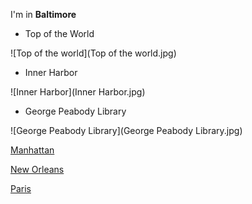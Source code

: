 I'm in **Baltimore**

- Top of the World

![Top of the world](Top of the world.jpg)

- Inner Harbor

![Inner Harbor](Inner Harbor.jpg)

- George Peabody Library

![George Peabody Library](George Peabody Library.jpg)


[Manhattan](index.html)

[New Orleans](newOrleans.html)

[Paris](france.html)
